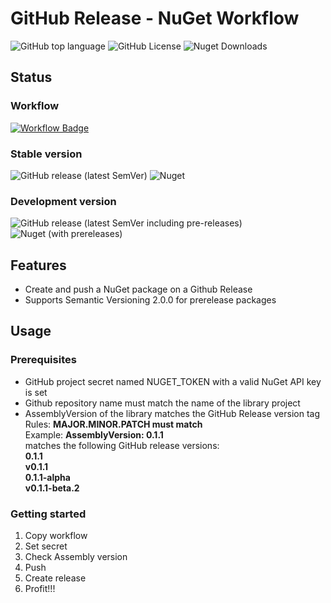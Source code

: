 # GitHub Release - NuGet Workflow

![GitHub top language](https://img.shields.io/github/languages/top/codeaphex/github_release_nuget_workflow?logo=github)
![GitHub License](https://img.shields.io/github/license/codeaphex/github_release_nuget_workflow?logo=github)
![Nuget Downloads](https://img.shields.io/nuget/dt/github_release_nuget_workflow?logo=nuget)

## Status

### Workflow

[![Workflow Badge](https://github.com/codeaphex/github_release_nuget_workflow/workflows/Generate%20NuGet%20package/badge.svg)](https://github.com/codeaphex/github_release_nuget_workflow/blob/master/.github/workflows/release_nuget_workflow.yaml)

### Stable version

![GitHub release (latest SemVer)](https://img.shields.io/github/v/release/codeaphex/github_release_nuget_workflow?sort=semver&logo=github)
![Nuget](https://img.shields.io/nuget/v/github_release_nuget_workflow?logo=nuget)

### Development version

![GitHub release (latest SemVer including pre-releases)](https://img.shields.io/github/v/release/codeaphex/github_release_nuget_workflow?include_prereleases&label=dev%20release&sort=semver&logo=github)
![Nuget (with prereleases)](https://img.shields.io/nuget/vpre/github_release_nuget_workflow?label=dev%20nuget&logo=nuget)

## Features

- Create and push a NuGet package on a Github Release
- Supports Semantic Versioning 2.0.0 for prerelease packages

## Usage

### Prerequisites

- GitHub project secret named NUGET_TOKEN with a valid NuGet API key is set  
- Github repository name must match the name of the library project  
- AssemblyVersion of the library matches the GitHub Release version tag  
  Rules: **MAJOR.MINOR.PATCH must match**  
  Example: **AssemblyVersion: 0.1.1**  
  matches the following GitHub release versions:  
  **0.1.1**  
  **v0.1.1**  
  **0.1.1-alpha**  
  **v0.1.1-beta.2**    

### Getting started

1. Copy workflow
1. Set secret
1. Check Assembly version
1. Push
1. Create release
1. Profit!!!
